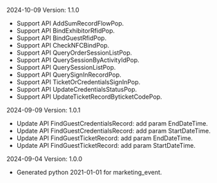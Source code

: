 2024-10-09 Version: 1.1.0
- Support API AddSumRecordFlowPop.
- Support API BindExhibitorRfidPop.
- Support API BindGuestRfidPop.
- Support API CheckNFCBindPop.
- Support API QueryOrderSessionListPop.
- Support API QuerySessionByActivityIdPop.
- Support API QuerySessionListPop.
- Support API QuerySignInRecordPop.
- Support API TicketOrCredentialsSignInPop.
- Support API UpdateCredentialsStatusPop.
- Support API UpdateTicketRecordByticketCodePop.


2024-09-09 Version: 1.0.1
- Update API FindGuestCredentialsRecord: add param EndDateTime.
- Update API FindGuestCredentialsRecord: add param StartDateTime.
- Update API FindGuestTicketRecord: add param EndDateTime.
- Update API FindGuestTicketRecord: add param StartDateTime.


2024-09-04 Version: 1.0.0
- Generated python 2021-01-01 for marketing_event.

